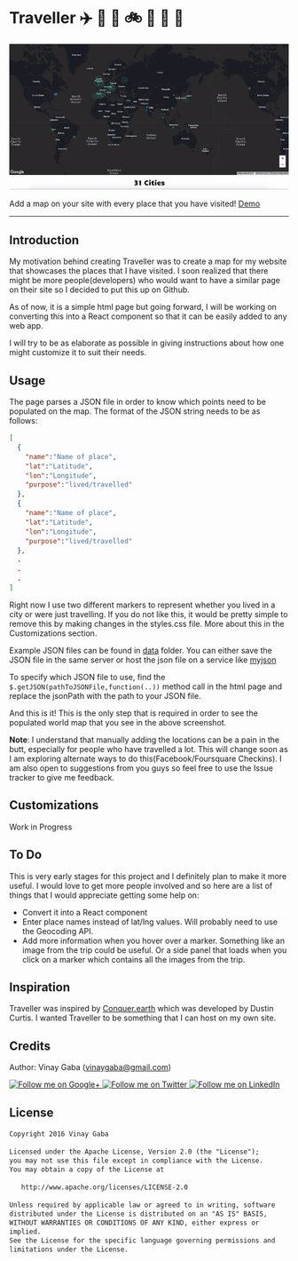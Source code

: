 # Traveller :airplane: :helicopter: :rocket: :bike: :car: :truck: :bus:

![Feature Image](images/FeatureImage.gif)

Add a map on your site with every place that you have visited! [Demo](http://www.vinaygaba.com/traveller/demo.html)

---

Introduction
-----

My motivation behind creating Traveller was to create a map for my website that showcases the places that I have visited. I soon realized that there might be more people(developers) who would want to have a similar page on their site so I decided to put this up on Github.

As of now, it is a simple html page but going forward, I will be working on converting this into a React component so that it can be easily added to any web app.

I will try to be as elaborate as possible in giving instructions about how one might customize it to suit their needs.


Usage
------

The page parses a JSON file in order to know which points need to be populated on the map. The format of the JSON string needs to be as follows:

```JSON
[
  {
    "name":"Name of place",
    "lat":"Latitude",
    "lon":"Longitude",
    "purpose":"lived/travelled"
  },
  {
    "name":"Name of place",
    "lat":"Latitude",
    "lon":"Longitude",
    "purpose":"lived/travelled"
  },
  .
  .
  .
]
```
Right now I use two different markers to represent whether you lived in a city or were just travelling. If you do not like this, it would be pretty simple to remove this by making changes in the styles.css file. More about this in the Customizations section.

Example JSON files can be found in [data](data/) folder.
You can either save the JSON file in the same server or host the json file on a service like [myjson](http://myjson.com)

To specify which JSON file to use, find the ```$.getJSON(pathToJSONFile,function(..))``` method call in the html page and replace the jsonPath with the path to your JSON file.

And this is it! This is the only step that is required in order to see the populated world map that you see in the above screenshot.

<b>Note</b>: I understand that manually adding the locations can be a pain in the butt, especially for people who have travelled a lot. This will change soon as I am exploring alternate ways to do this(Facebook/Foursquare Checkins). I am also open to suggestions from you guys so feel free to use the Issue tracker to give me feedback.

Customizations
-----

Work in Progress

To Do
-----
This is very early stages for this project and I definitely plan to make it more useful. I would love to get more people involved and so here are a list of things that I would appreciate getting some help on:

- Convert it into a React component
- Enter place names instead of lat/lng values. Will probably need to use the Geocoding API.
- Add more information when you hover over a marker. Something like an image from the trip could be useful. Or a side panel that loads when you click on a marker which contains all the images from the trip. 

Inspiration
-------
Traveller was inspired by [Conquer.earth](https://conquer.earth) which was developed by Dustin Curtis. I wanted Traveller to be something that I can host on my own site.

Credits
-----------------
Author: Vinay Gaba (vinaygaba@gmail.com)

<a href="https://plus.google.com/+Vinaygaba">
  <img alt="Follow me on Google+"
       src="https://github.com/gabrielemariotti/cardslib/raw/master/demo/images/g+64.png" />
</a>
<a href="https://twitter.com/vinaygaba">
  <img alt="Follow me on Twitter"
       src="https://github.com/gabrielemariotti/cardslib/raw/master/demo/images/twitter64.png" />
</a>
<a href="https://www.linkedin.com/in/vinaygaba">
  <img alt="Follow me on LinkedIn"
       src="https://github.com/gabrielemariotti/cardslib/raw/master/demo/images/linkedin.png" />
</a>


License
-------

    Copyright 2016 Vinay Gaba

    Licensed under the Apache License, Version 2.0 (the "License");
    you may not use this file except in compliance with the License.
    You may obtain a copy of the License at

       http://www.apache.org/licenses/LICENSE-2.0

    Unless required by applicable law or agreed to in writing, software
    distributed under the License is distributed on an "AS IS" BASIS,
    WITHOUT WARRANTIES OR CONDITIONS OF ANY KIND, either express or implied.
    See the License for the specific language governing permissions and
    limitations under the License.
